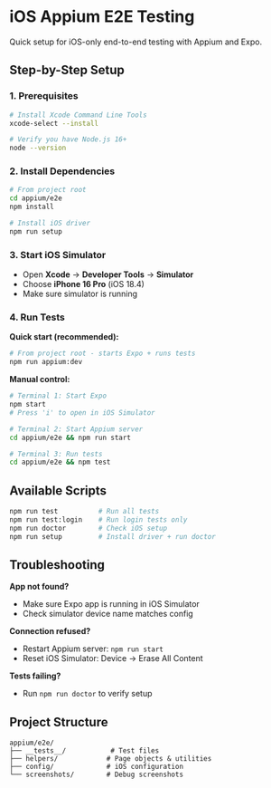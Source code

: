# iOS Appium E2E Testing

Quick setup for iOS-only end-to-end testing with Appium and Expo.

## Step-by-Step Setup

### 1. Prerequisites
```bash
# Install Xcode Command Line Tools
xcode-select --install

# Verify you have Node.js 16+
node --version
```

### 2. Install Dependencies
```bash
# From project root
cd appium/e2e
npm install

# Install iOS driver
npm run setup
```

### 3. Start iOS Simulator
- Open **Xcode** → **Developer Tools** → **Simulator**
- Choose **iPhone 16 Pro** (iOS 18.4)
- Make sure simulator is running

### 4. Run Tests

**Quick start (recommended):**
```bash
# From project root - starts Expo + runs tests
npm run appium:dev
```

**Manual control:**
```bash
# Terminal 1: Start Expo
npm start
# Press 'i' to open in iOS Simulator

# Terminal 2: Start Appium server
cd appium/e2e && npm run start

# Terminal 3: Run tests
cd appium/e2e && npm test
```

## Available Scripts

```bash
npm run test          # Run all tests
npm run test:login    # Run login tests only
npm run doctor        # Check iOS setup
npm run setup         # Install driver + run doctor
```

## Troubleshooting

**App not found?**
- Make sure Expo app is running in iOS Simulator
- Check simulator device name matches config

**Connection refused?**
- Restart Appium server: `npm run start`
- Reset iOS Simulator: Device → Erase All Content

**Tests failing?**
- Run `npm run doctor` to verify setup

## Project Structure

```
appium/e2e/
├── __tests__/           # Test files
├── helpers/            # Page objects & utilities
├── config/             # iOS configuration
└── screenshots/        # Debug screenshots
```